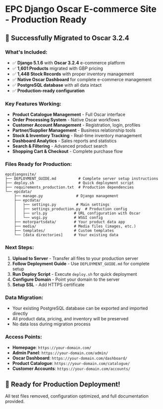 # EPC Django Oscar E-commerce Site - Production Ready

## 🎉 **Successfully Migrated to Oscar 3.2.4**

### **What's Included:**
- ✅ **Django 5.1.6** with **Oscar 3.2.4** e-commerce platform
- ✅ **1,601 Products** migrated with GBP pricing
- ✅ **1,448 Stock Records** with proper inventory management
- ✅ **Native Oscar Dashboard** for complete e-commerce management
- ✅ **PostgreSQL database** with all data intact
- ✅ **Production-ready configuration**

### **Key Features Working:**
- **Product Catalogue Management** - Full Oscar interface
- **Order Processing System** - Native Oscar workflows  
- **Customer Account Management** - Registration, login, profiles
- **Partner/Supplier Management** - Business relationship tools
- **Stock & Inventory Tracking** - Real-time inventory management
- **Dashboard Analytics** - Sales reports and statistics
- **Search & Filtering** - Advanced product search
- **Shopping Cart & Checkout** - Complete purchase flow

### **Files Ready for Production:**
```
epcdjangosite/
├── DEPLOYMENT_GUIDE.md          # Complete server setup instructions
├── deploy.sh                    # Quick deployment script
├── requirements_production.txt  # Production dependencies
└── epcdata/
    ├── manage.py               # Django management
    ├── epcdata/
    │   ├── settings.py         # Main settings
    │   ├── settings_production.py  # Production config
    │   ├── urls.py            # URL configuration with Oscar
    │   └── wsgi.py            # WSGI config
    ├── motorpartsdata/        # Your product data app
    ├── media/                 # Media files (images, etc.)
    ├── templates/             # Custom templates
    └── [data directories]     # Your existing data
```

### **Next Steps:**
1. **Upload to Server** - Transfer all files to your production server
2. **Follow Deployment Guide** - Use `DEPLOYMENT_GUIDE.md` for complete setup
3. **Run Deploy Script** - Execute `deploy.sh` for quick deployment
4. **Configure Domain** - Point your domain to the server
5. **Setup SSL** - Add HTTPS certificate

### **Data Migration:**
- Your existing PostgreSQL database can be exported and imported directly
- All product data, pricing, and inventory will be preserved
- No data loss during migration process

### **Access Points:**
- **Homepage**: `https://your-domain.com/`
- **Admin Panel**: `https://your-domain.com/admin/`
- **Oscar Dashboard**: `https://your-domain.com/dashboard/`
- **Product Catalogue**: `https://your-domain.com/catalogue/`
- **Customer Accounts**: `https://your-domain.com/accounts/`

## 🚀 **Ready for Production Deployment!**

All test files removed, configuration optimized, and full documentation provided.
